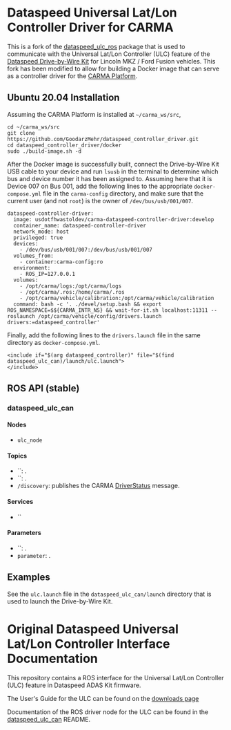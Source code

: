 Dataspeed Universal Lat/Lon Controller Driver for CARMA
=======================================================

This is a fork of the [dataspeed_ulc_ros](https://bitbucket.org/DataspeedInc/dataspeed_ulc_ros/src/master/) package that is used to communicate with the Universal Lat/Lon Controller (ULC) feature of the [Dataspeed Drive-by-Wire Kit](https://www.dataspeedinc.com/adas-by-wire-system/) for Lincoln MKZ / Ford Fusion vehicles. This fork has been modified to allow for building a Docker image that can serve as a controller driver for the [CARMA Platform](https://github.com/usdot-fhwa-stol/carma-platform).

Ubuntu 20.04 Installation
-------------------------
Assuming the CARMA Platform is installed at `~/carma_ws/src`,
```
cd ~/carma_ws/src
git clone https://github.com/GoodarzMehr/dataspeed_controller_driver.git
cd dataspeed_controller_driver/docker
sudo ./build-image.sh -d
```
After the Docker image is successfully built, connect the Drive-by-Wire Kit USB cable to your device and run `lsusb` in the terminal to determine which bus and device number it has been assigned to. Assuming here that it is Device 007 on Bus 001, add the following lines to the appropriate `docker-compose.yml` file in the `carma-config` directory, and make sure that the current user (and not `root`) is the owner of `/dev/bus/usb/001/007`.
```
dataspeed-controller-driver:
  image: usdotfhwastoldev/carma-dataspeed-controller-driver:develop
  container_name: dataspeed-controller-driver
  network_mode: host
  privileged: true
  devices:
    - /dev/bus/usb/001/007:/dev/bus/usb/001/007
  volumes_from:
    - container:carma-config:ro
  environment:
    - ROS_IP=127.0.0.1
  volumes:
    - /opt/carma/logs:/opt/carma/logs
    - /opt/carma/.ros:/home/carma/.ros
    - /opt/carma/vehicle/calibration:/opt/carma/vehicle/calibration
  command: bash -c '. ./devel/setup.bash && export ROS_NAMESPACE=$${CARMA_INTR_NS} && wait-for-it.sh localhost:11311 -- roslaunch /opt/carma/vehicle/config/drivers.launch drivers:=dataspeed_controller'
```
Finally, add the following lines to the `drivers.launch` file in the same directory as `docker-compose.yml`.
```
<include if="$(arg dataspeed_controller)" file="$(find dataspeed_ulc_can)/launch/ulc.launch">
</include>
```

ROS API (stable)
----------------

### dataspeed_ulc_can

#### Nodes
* `ulc_node`

#### Topics
* ``: .
* ``: .
* `/discovery`: publishes the CARMA [DriverStatus](https://github.com/usdot-fhwa-stol/carma-msgs/blob/develop/cav_msgs/msg/DriverStatus.msg) message.

#### Services
* ``

#### Parameters
* ``: .
* `parameter`: .

Examples
--------

See the `ulc.launch` file in the `dataspeed_ulc_can/launch` directory that is used to launch the Drive-by-Wire Kit.

Original Dataspeed Universal Lat/Lon Controller Interface Documentation
=======================================================================

This repository contains a ROS interface for the Universal Lat/Lon Controller (ULC) feature in Dataspeed ADAS Kit firmware.

The User's Guide for the ULC can be found on the [downloads page](https://bitbucket.org/DataspeedInc/dataspeed_ulc_ros/downloads)

Documentation of the ROS driver node for the ULC can be found in the [dataspeed_ulc_can](dataspeed_ulc_can/README.md) README.
